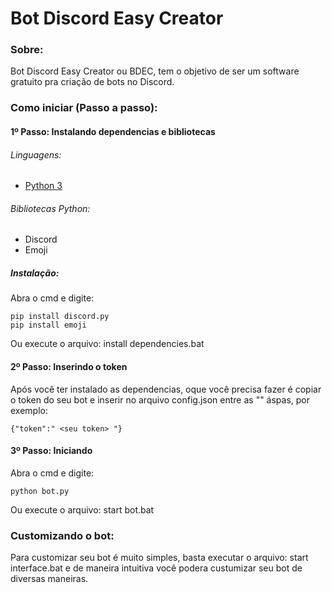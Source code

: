 # Bot Discord Easy Creator

### Sobre:
Bot Discord Easy Creator ou BDEC, tem o objetivo de ser um software gratuito pra criação de bots no Discord.

### Como iniciar (Passo a passo):
#### 1º Passo: Instalando dependencias e bibliotecas

###### Linguagens:
* [Python 3](https://www.python.org/downloads/)
###### Bibliotecas Python:
* Discord
* Emoji

##### Instalação:
Abra o cmd e digite:
```
pip install discord.py
pip install emoji
```
Ou execute o arquivo: install dependencies.bat

#### 2º Passo: Inserindo o token
Após você ter instalado as dependencias, oque você precisa fazer é copiar o token do seu bot e inserir no arquivo config.json entre as "" áspas, por exemplo:
```
{"token":" <seu token> "}
```
#### 3º Passo: Iniciando
Abra o cmd e digite:
```
python bot.py
```
Ou execute o arquivo: start bot.bat
### Customizando o bot:
Para customizar seu bot é muito simples, basta executar o arquivo: start interface.bat
e de maneira intuitiva você podera custumizar seu bot de diversas maneiras.
